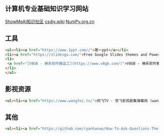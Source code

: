 ## 计算机专业基础知识学习网站 

<a href="https://www.showmeai.tech/">ShowMeAi知识社区</a>
<a href="https://csdiy.wiki">csdiy.wiki</a>
<a href="https://www.numpy.org.cn/">NumPy.org.cn</a>

## 工具

```html
<ul><li><a href="https://www.1ppt.com//">第一ppt</a></li>
<li><a href="https://slidesgo.com/">Free Google Slides themes and Powerpoint templates | Slidesgo</a></li><li><a href="https://youkewang.top/">优课网 - 卷王必备 (youkewang.top)</a></li><li><a href="https://666java.com/">666资源站-优质互联网分享平台，资源每日更新 (666java.com)</a></li><li> <a href="https://wangchujiang.com/reference//">Quick Reference &amp; Quick Reference (wangchujiang.com)</a></li>
<li>
 <a href="[V8GB - 佛系软件搬运工](https://www.v8gb.com/)">V8GB - 佛系软件搬运工</a>
</li>
</ul>
```

## 影视资源

```html
<ul><li><a href="https://www.wangfei.tv/">网飞TV - 奈飞影视剧集弹幕网 (wangfei.tv)</a></li><li>https://91free.vip/</li><li> </li></ul>
```

## 其他

```html
<ul><li><a href="https://github.com/ryanhanwu/How-To-Ask-Questions-The-Smart-Way/blob/main/README-zh_CN.md">提问的智慧</a></li>

```

